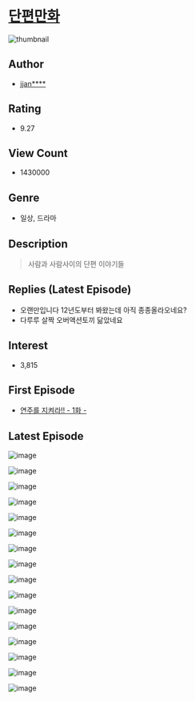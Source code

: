 # [단편만화](https://comic.naver.com/bestChallenge/list?titleId=467221)
![thumbnail](https://image-comic.pstatic.net/user_contents_data/challenge_comic/2021/05/26/116181/thumbnail_202x16400749fbb_b0fb_4de0_b602_930dc601e039_00000576.JPEG)

## Author
- [jjan****](https://comic.naver.com/artistTitle?id=116181)

## Rating
- 9.27

## View Count
- 1430000

## Genre
- 일상, 드라마

## Description
> 사람과 사람사이의 단편 이야기들

## Replies (Latest Episode)
- 오랜만입니다 12년도부터 봐왔는데 아직 종종올라오네요?
- 다루루 살짝 오버액션토끼 닮았네요

## Interest
- 3,815

## First Episode
- [연주를 지켜라!! - 1화 -](https://comic.naver.com/bestChallenge/detail?titleId=467221&no=1)

## Latest Episode
![image](https://image-comic.pstatic.net/user_contents_data/challenge_comic/2021/12/25/116181/upload_3616502888888624485.jpeg)

![image](https://image-comic.pstatic.net/user_contents_data/challenge_comic/2021/12/25/116181/upload_3991146276097176885.jpeg)

![image](https://image-comic.pstatic.net/user_contents_data/challenge_comic/2021/12/25/116181/upload_3762247548851598690.jpeg)

![image](https://image-comic.pstatic.net/user_contents_data/challenge_comic/2021/12/25/116181/upload_3630521665582097714.jpeg)

![image](https://image-comic.pstatic.net/user_contents_data/challenge_comic/2021/12/25/116181/upload_4135484659980056677.jpeg)

![image](https://image-comic.pstatic.net/user_contents_data/challenge_comic/2021/12/25/116181/upload_3833181432691451490.jpeg)

![image](https://image-comic.pstatic.net/user_contents_data/challenge_comic/2021/12/25/116181/upload_7364900738518233651.jpeg)

![image](https://image-comic.pstatic.net/user_contents_data/challenge_comic/2021/12/25/116181/upload_7378363355699098934.jpeg)

![image](https://image-comic.pstatic.net/user_contents_data/challenge_comic/2021/12/25/116181/upload_4122540105344825142.jpeg)

![image](https://image-comic.pstatic.net/user_contents_data/challenge_comic/2021/12/25/116181/upload_7090129505640605285.jpeg)

![image](https://image-comic.pstatic.net/user_contents_data/challenge_comic/2021/12/25/116181/upload_3474635106036180278.jpeg)

![image](https://image-comic.pstatic.net/user_contents_data/challenge_comic/2021/12/25/116181/upload_3616498678982074980.jpeg)

![image](https://image-comic.pstatic.net/user_contents_data/challenge_comic/2021/12/25/116181/upload_7018124867713513009.jpeg)

![image](https://image-comic.pstatic.net/user_contents_data/challenge_comic/2021/12/25/116181/upload_7147837364820534834.jpeg)

![image](https://image-comic.pstatic.net/user_contents_data/challenge_comic/2021/12/25/116181/upload_3702580342018879538.jpeg)

![image](https://image-comic.pstatic.net/user_contents_data/challenge_comic/2021/12/25/116181/upload_3559592359469855538.jpeg)
